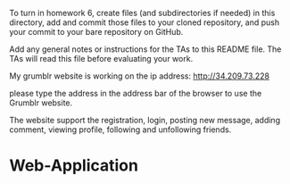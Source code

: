 To turn in homework 6, create files (and subdirectories if needed) in
this directory, add and commit those files to your cloned repository,
and push your commit to your bare repository on GitHub.

Add any general notes or instructions for the TAs to this README file.
The TAs will read this file before evaluating your work.

My grumblr website is working on the ip address: http://34.209.73.228

please type the address in the address bar of the browser to use the Grumblr website.

The website support the registration, login, posting new message, adding comment, viewing profile, following and unfollowing friends.
# Web-Application
